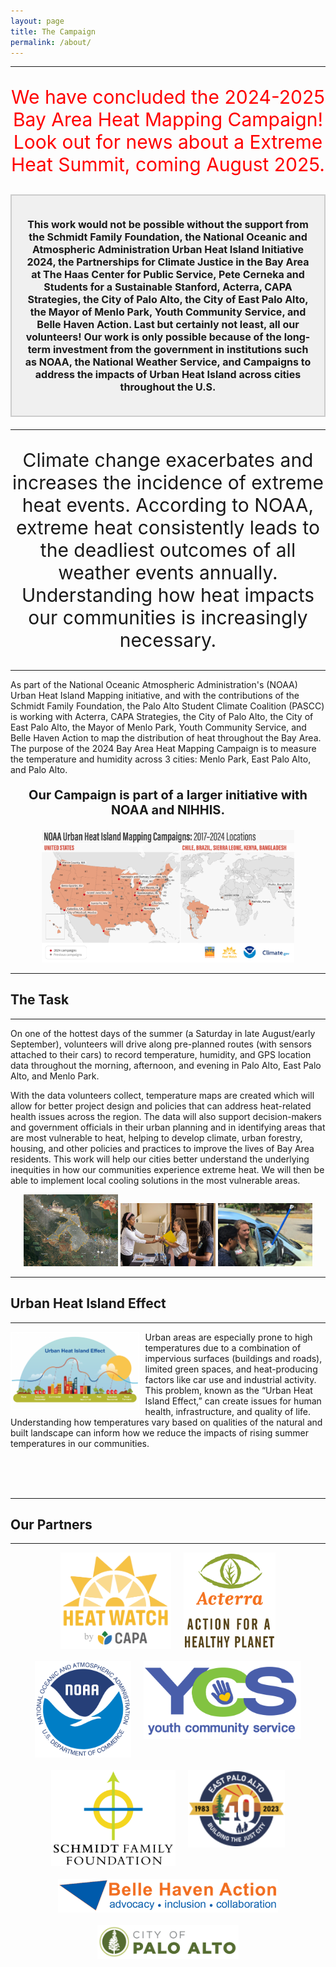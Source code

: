 ```yaml
---
layout: page
title: The Campaign
permalink: /about/
---
```




---

<p align="center" style="color:red; font-size:30px;">
  We have concluded the 2024-2025 Bay Area Heat Mapping Campaign! Look out for news about a Extreme Heat Summit, coming August 2025. 

<div style="background-color:#f0f0f0; border: 2px solid #ccc; padding: 20px; margin-bottom: 20px;">
  <p style="font-size:16px; font-weight:700; text-align: center;">
    This work would not be possible without the support from the Schmidt Family Foundation, the National Oceanic and Atmospheric Administration Urban Heat Island Initiative 2024, the Partnerships for Climate Justice in the Bay Area at The Haas Center for Public Service, Pete Cerneka and Students for a Sustainable Stanford, Acterra, CAPA Strategies, the City of Palo Alto, the City of East Palo Alto, the Mayor of Menlo Park, Youth Community Service, and Belle Haven Action. Last but certainly not least, all our volunteers! Our work is only possible because of the long-term investment from the government in institutions such as NOAA, the National Weather Service, and Campaigns to address the impacts of Urban Heat Island across cities throughout the U.S. 
  </p>
</div>
</p>

---

<p align="center" style="font-size:30px;">
  Climate change exacerbates and increases the incidence of extreme heat events. According to NOAA, extreme heat consistently leads to the deadliest outcomes of all weather events annually. Understanding how heat impacts our communities is increasingly necessary.
</p>

---

As part of the National Oceanic Atmospheric Administration's (NOAA) Urban Heat Island Mapping initiative, and with the contributions of the Schmidt Family Foundation, the Palo Alto Student Climate Coalition (PASCC) is working with Acterra, CAPA Strategies, the City of Palo Alto, the City of East Palo Alto, the Mayor of Menlo Park, Youth Community Service, and Belle Haven Action to map the distribution of heat throughout the Bay Area. The purpose of the 2024 Bay Area Heat Mapping Campaign is to measure the temperature and humidity across 3 cities: Menlo Park, East Palo Alto, and Palo Alto.

<p align="center" style="font-weight:700; font-size:20px;">
  Our Campaign is part of a larger initiative with NOAA and NIHHIS.
</p>

<p align="center">
  <img src="https://raw.githubusercontent.com/kmualim/bayareaheatmapping2024/master/images/urban_heat_campaign.png" alt="Urban Heat Campaign" style="width:80%; height:auto;">
</p>

---

## The Task

---

On one of the hottest days of the summer (a Saturday in late August/early September), volunteers will drive along pre-planned routes (with sensors attached to their cars) to record temperature, humidity, and GPS location data throughout the morning, afternoon, and evening in Palo Alto, East Palo Alto, and Menlo Park.

With the data volunteers collect, temperature maps are created which will allow for better project design and policies that can address heat-related health issues across the region. The data will also support decision-makers and government officials in their urban planning and in identifying areas that are most vulnerable to heat, helping to develop climate, urban forestry, housing, and other policies and practices to improve the lives of Bay Area residents. This work will help our cities better understand the underlying inequities in how our communities experience extreme heat. We will then be able to implement local cooling solutions in the most vulnerable areas.

<p align="center">
  <img src="https://raw.githubusercontent.com/kmualim/bayareaheatmapping2024/master/images/mapped_regions.png" alt="Mapped Regions" style="width:30%; height:auto;">
  <img src="https://raw.githubusercontent.com/kmualim/bayareaheatmapping2024/master/images/progressive_church.jpeg" alt="Progressive Church" style="width:30%; height:auto;">
  <img src="https://raw.githubusercontent.com/kmualim/bayareaheatmapping2024/master/images/sensor-image.jpeg" alt="Sensor Image" style="width:30%; height:auto;">
</p>

---

## Urban Heat Island Effect

---

<img src="https://raw.githubusercontent.com/kmualim/bayareaheatmapping2024/master/images/uhi-effect.png" alt="Urban Heat Island Effect" align="left" style="width:40%; margin-right:10px; border: 2px solid white;">

Urban areas are especially prone to high temperatures due to a combination of impervious surfaces (buildings and roads), limited green spaces, and heat-producing factors like car use and industrial activity. This problem, known as the “Urban Heat Island Effect,” can create issues for human health, infrastructure, and quality of life. Understanding how temperatures vary based on qualities of the natural and built landscape can inform how we reduce the impacts of rising summer temperatures in our communities.

<br>
<br>
<br>

---

## Our Partners

---

<div style="display: flex; flex-wrap: wrap; justify-content: center; gap: 20px;">
  <img src="https://raw.githubusercontent.com/kmualim/bayareaheatmapping2024/master/images/heatwatch.png" alt="HeatWatch" style="height:150px; width:auto; border: 2px solid white;">
  <img src="https://raw.githubusercontent.com/kmualim/bayareaheatmapping2024/master/images/Acterra.png" alt="Acterra" style="height:150px; width:auto; border: 2px solid white;">
  <img src="https://raw.githubusercontent.com/kmualim/bayareaheatmapping2024/master/images/NOAA.png" alt="NOAA" style="height:150px; width:auto; border: 2px solid white;">
  <img src="https://raw.githubusercontent.com/kmualim/bayareaheatmapping2024/master/images/YCS.webp" alt="YCS" style="height:120px; width:auto; border: 2px solid white;">
  <img src="https://raw.githubusercontent.com/kmualim/bayareaheatmapping2024/master/images/schmidtlogo.png" alt="Schmidt Family Foundation" style="height:150px; width:auto; border: 2px solid white;">
  <img src="https://raw.githubusercontent.com/kmualim/bayareaheatmapping2024/master/images/east_pa.png" alt="East Palo Alto" style="height:120px; width:auto; border: 2px solid white;">
  <img src="https://raw.githubusercontent.com/kmualim/bayareaheatmapping2024/master/images/belle_haven.webp" alt="Belle Haven" style="height:50px; width:auto; border: 2px solid white;">
  <img src="https://raw.githubusercontent.com/kmualim/bayareaheatmapping2024/master/images/palo_alto.png" alt="Palo Alto" style="height:50px; width:auto; border: 2px solid white;">
</div>

